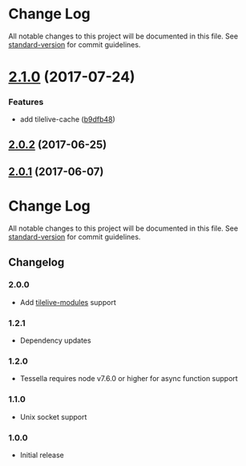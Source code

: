# Change Log

All notable changes to this project will be documented in this file. See [standard-version](https://github.com/conventional-changelog/standard-version) for commit guidelines.

<a name="2.1.0"></a>
# [2.1.0](https://github.com/urbica/tessella/compare/v2.0.2...v2.1.0) (2017-07-24)


### Features

* add tilelive-cache ([b9dfb48](https://github.com/urbica/tessella/commit/b9dfb48))



<a name="2.0.2"></a>
## [2.0.2](https://github.com/urbica/tessella/compare/v2.0.1...v2.0.2) (2017-06-25)



<a name="2.0.1"></a>
## [2.0.1](https://github.com/urbica/tessella/compare/v2.0.0...v2.0.1) (2017-06-07)



# Change Log

All notable changes to this project will be documented in this file. See [standard-version](https://github.com/conventional-changelog/standard-version) for commit guidelines.

## Changelog

### 2.0.0

- Add [tilelive-modules](https://github.com/mojodna/tilelive-modules) support

### 1.2.1

- Dependency updates

### 1.2.0

- Tessella requires node v7.6.0 or higher for async function support

### 1.1.0

- Unix socket support

### 1.0.0

- Initial release
